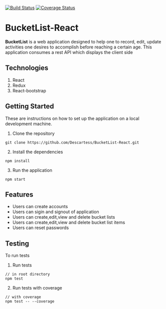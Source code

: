 [![Build Status](https://travis-ci.org/Descartess/BucketList-React.svg?branch=master)](https://travis-ci.org/Descartess/BucketList-React)
[![Coverage Status](https://coveralls.io/repos/github/Descartess/BucketList-React/badge.svg?branch=master)](https://coveralls.io/github/Descartess/BucketList-React?branch=master)
# BucketList-React

**BucketList** is a web application designed to help one to record, edit, update activities one desires to accomplish before reaching a certain age. This application consumes a rest API which displays the client side


## Technologies
1. React 
2. Redux
3. React-bootstrap


## Getting Started
These are instructions on how to set up the application on a local development machine.

1. Clone the repository 
```
git clone https://github.com/Descartess/BucketList-React.git
```
2. Install the dependencies
```
npm install
```
3. Run the application 
```
npm start
```

## Features 
* Users can create accounts
* Users can sigin and signout of application
* Users can create,edit,view and delete bucket lists
* Users can create,edit,view and delete bucket list items
* Users can reset passwords

## Testing
To run tests 
1. Run tests
```
// in root directory
npm test
```
2. Run tests with coverage
```
// with coverage
npm test -- --coverage
```
